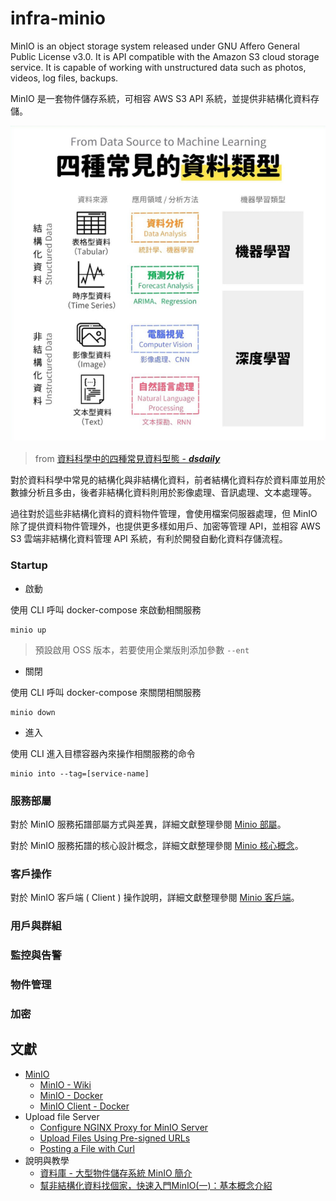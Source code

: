 # infra-minio

MinIO is an object storage system released under GNU Affero General Public License v3.0. It is API compatible with the Amazon S3 cloud storage service. It is capable of working with unstructured data such as photos, videos, log files, backups.

MinIO 是一套物件儲存系統，可相容 AWS S3 API 系統，並提供非結構化資料存儲。

![](docs/img/data-type-to-machine-learning.png)
> from [資料科學中的四種常見資料型態 - ___dsdaily___](https://www.instagram.com/p/DJekN83Th8Q/?igsh=NG4wcTk4eWFpemR4)

對於資料科學中常見的結構化與非結構化資料，前者結構化資料存於資料庫並用於數據分析且多由，後者非結構化資料則用於影像處理、音訊處理、文本處理等。

過往對於這些非結構化資料的資料物件管理，會使用檔案伺服器處理，但 MinIO 除了提供資料物件管理外，也提供更多樣如用戶、加密等管理 API，並相容 AWS S3 雲端非結構化資料管理 API 系統，有利於開發自動化資料存儲流程。

### Startup

+ 啟動

使用 CLI 呼叫 docker-compose 來啟動相關服務

```
minio up
```
> 預設啟用 OSS 版本，若要使用企業版則添加參數 ```--ent```

+ 關閉

使用 CLI 呼叫 docker-compose 來關閉相關服務

```
minio down
```

+ 進入

使用 CLI 進入目標容器內來操作相關服務的命令

```
minio into --tag=[service-name]
```

### 服務部屬

對於 MinIO 服務拓譜部屬方式與差異，詳細文獻整理參閱 [Minio 部屬](./docs/minio-deploy.md)。

對於 MinIO 服務拓譜的核心設計概念，詳細文獻整理參閱 [Minio 核心概念](./docs/core-concept.md)。

### 客戶操作

對於 MinIO 客戶端 ( Client ) 操作說明，詳細文獻整理參閱 [Minio 客戶端](./docs/minio-client.md)。

### 用戶與群組

### 監控與告警

### 物件管理

### 加密

## 文獻

+ [MinIO](https://min.io/docs/minio/container/index.html)
    - [MinIO - Wiki](https://en.wikipedia.org/wiki/MinIO)
    - [MinIO - Docker](https://hub.docker.com/r/minio/minio/)
    - [MinIO Client - Docker](https://hub.docker.com/r/minio/mc)
+ Upload file Server
    - [Configure NGINX Proxy for MinIO Server](https://min.io/docs/minio/linux/integrations/setup-nginx-proxy-with-minio.html)
    - [Upload Files Using Pre-signed URLs](https://min.io/docs/minio/linux/integrations/presigned-put-upload-via-browser.html)
    - [Posting a File with Curl](https://reqbin.com/req/c-dot4w5a2/curl-post-file)
+ 說明與教學
    - [資料庫 - 大型物件儲存系統 MinIO 簡介](https://ambersun1234.github.io/database/database-minio/)
    - [幫非結構化資料找個家，快速入門MinIO(一)：基本概念介紹](https://medium.com/jimmyfu87/b9f7c830fd26)
